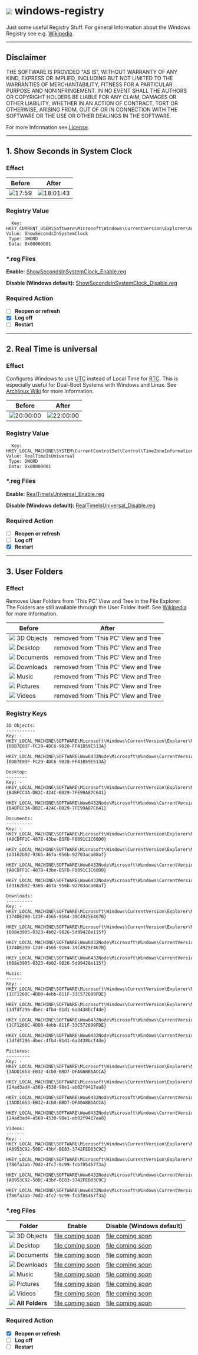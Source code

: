 # ![](./doc/img/regedit.png) windows-registry
Just some useful Registry Stuff.
For general Information about the Windows Registry see e.g. [Wikipedia](https://en.wikipedia.org/wiki/Windows_Registry).

---

## Disclaimer
THE SOFTWARE IS PROVIDED "AS IS", WITHOUT WARRANTY OF ANY KIND, EXPRESS OR
IMPLIED, INCLUDING BUT NOT LIMITED TO THE WARRANTIES OF MERCHANTABILITY,
FITNESS FOR A PARTICULAR PURPOSE AND NONINFRINGEMENT. IN NO EVENT SHALL THE
AUTHORS OR COPYRIGHT HOLDERS BE LIABLE FOR ANY CLAIM, DAMAGES OR OTHER
LIABILITY, WHETHER IN AN ACTION OF CONTRACT, TORT OR OTHERWISE, ARISING FROM,
OUT OF OR IN CONNECTION WITH THE SOFTWARE OR THE USE OR OTHER DEALINGS IN THE
SOFTWARE.

For more Information see [License](./LICENSE).

---

## 1. Show Seconds in System Clock
### Effect
| Before | After |
|--------|-------|
|![17:59](./doc/img/showsecondsinsystemclock/oldclock.png)|![18:01:43](./doc/img/showsecondsinsystemclock/newclock.png)|

### Registry Value
```
  Key: HKEY_CURRENT_USER\Software\Microsoft\Windows\CurrentVersion\Explorer\Advanced
Value: ShowSecondsInSystemClock
 Type: DWORD
 Data: 0x00000001
```

### \*.reg Files
**Enable:** [ShowSecondsInSystemClock_Enable.reg](./src/showsecondsinsystemclock/ShowSecondsInSystemClock_Enable.reg)

**Disable (Windows default):** [ShowSecondsInSystemClock_Disable.reg](./src/showsecondsinsystemclock/ShowSecondsInSystemClock_Disable.reg)

### Required Action
- [ ] **Reopen or refresh**
- [x] **Log off**
- [ ] **Restart**

---

## 2. Real Time is universal
### Effect
Configures Windows to use [UTC](https://en.wikipedia.org/wiki/Coordinated_Universal_Time) instead of Local Time for [RTC](https://en.wikipedia.org/wiki/Real-time_clock).
This is especially useful for Dual-Boot Systems with Windows and Linux.
See [Archlinux Wiki](https://wiki.archlinux.org/index.php/System_time#UTC_in_Windows) for more Information.

| Before | After |
|--------|-------|
|![20:00:00](./doc/img/realtimeisuniversal/oldtime.png)|![22:00:00](./doc/img/realtimeisuniversal/newtime.png)|

### Registry Value
```
  Key: HKEY_LOCAL_MACHINE\SYSTEM\CurrentControlSet\Control\TimeZoneInformation
Value: RealTimeIsUniversal
 Type: DWORD
 Data: 0x00000001
```

### \*.reg Files
**Enable:** [RealTimeIsUniversal_Enable.reg](./src/realtimeisuniversal/RealTimeIsUniversal_Enable.reg)

**Disable (Windows default):** [RealTimeIsUniversal_Disable.reg](./src/realtimeisuniversal/RealTimeIsUniversal_Disable.reg)

### Required Action
- [ ] **Reopen or refresh**
- [ ] **Log off**
- [x] **Restart**

---

## 3. User Folders
### Effect
Removes User Folders from 'This PC' View and Tree in the File Explorer.
The Folders are still available through the User Folder itself.
See [Wikipedia](https://en.wikipedia.org/wiki/File_Explorer) for more Information.

| Before | After |
|--------|-------|
|![](./doc/img/userfolders/3dobjects.png) 3D Objects| removed from 'This PC' View and Tree |
|![](./doc/img/userfolders/desktop.png) Desktop | removed from 'This PC' View and Tree |
|![](./doc/img/userfolders/documents.png) Documents | removed from 'This PC' View and Tree |
|![](./doc/img/userfolders/downloads.png) Downloads | removed from 'This PC' View and Tree |
|![](./doc/img/userfolders/music.png) Music | removed from 'This PC' View and Tree |
|![](./doc/img/userfolders/pictures.png) Pictures | removed from 'This PC' View and Tree |
|![](./doc/img/userfolders/videos.png) Videos | removed from 'This PC' View and Tree |

### Registry Keys
```
3D Objects:
-----------
Key: -HKEY_LOCAL_MACHINE\SOFTWARE\Microsoft\Windows\CurrentVersion\Explorer\MyComputer\NameSpace\{0DB7E03F-FC29-4DC6-9020-FF41B59E513A}
     -HKEY_LOCAL_MACHINE\SOFTWARE\Wow6432Node\Microsoft\Windows\CurrentVersion\Explorer\MyComputer\NameSpace\{0DB7E03F-FC29-4DC6-9020-FF41B59E513A}
```
```
Desktop:
--------
Key: -HKEY_LOCAL_MACHINE\SOFTWARE\Microsoft\Windows\CurrentVersion\Explorer\MyComputer\NameSpace\{B4BFCC3A-DB2C-424C-B029-7FE99A87C641}
     -HKEY_LOCAL_MACHINE\SOFTWARE\Wow6432Node\Microsoft\Windows\CurrentVersion\Explorer\MyComputer\NameSpace\{B4BFCC3A-DB2C-424C-B029-7FE99A87C641}
```
```
Documents:
----------
Key: -HKEY_LOCAL_MACHINE\SOFTWARE\Microsoft\Windows\CurrentVersion\Explorer\MyComputer\NameSpace\{A8CDFF1C-4878-43be-B5FD-F8091C1C60D0}
     -HKEY_LOCAL_MACHINE\SOFTWARE\Microsoft\Windows\CurrentVersion\Explorer\MyComputer\NameSpace\{d3162b92-9365-467a-956b-92703aca08af}
     -HKEY_LOCAL_MACHINE\SOFTWARE\Wow6432Node\Microsoft\Windows\CurrentVersion\Explorer\MyComputer\NameSpace\{A8CDFF1C-4878-43be-B5FD-F8091C1C60D0}
     -HKEY_LOCAL_MACHINE\SOFTWARE\Wow6432Node\Microsoft\Windows\CurrentVersion\Explorer\MyComputer\NameSpace\{d3162b92-9365-467a-956b-92703aca08af}
```
```
Downloads:
----------
Key: -HKEY_LOCAL_MACHINE\SOFTWARE\Microsoft\Windows\CurrentVersion\Explorer\MyComputer\NameSpace\{374DE290-123F-4565-9164-39C4925E467B}
     -HKEY_LOCAL_MACHINE\SOFTWARE\Microsoft\Windows\CurrentVersion\Explorer\MyComputer\NameSpace\{088e3905-0323-4b02-9826-5d99428e115f}
     -HKEY_LOCAL_MACHINE\SOFTWARE\Wow6432Node\Microsoft\Windows\CurrentVersion\Explorer\MyComputer\NameSpace\{374DE290-123F-4565-9164-39C4925E467B}
     -HKEY_LOCAL_MACHINE\SOFTWARE\Wow6432Node\Microsoft\Windows\CurrentVersion\Explorer\MyComputer\NameSpace\{088e3905-0323-4b02-9826-5d99428e115f}
```
```
Music:
------
Key: -HKEY_LOCAL_MACHINE\SOFTWARE\Microsoft\Windows\CurrentVersion\Explorer\MyComputer\NameSpace\{1CF1260C-4DD0-4ebb-811F-33C572699FDE}
     -HKEY_LOCAL_MACHINE\SOFTWARE\Microsoft\Windows\CurrentVersion\Explorer\MyComputer\NameSpace\{3dfdf296-dbec-4fb4-81d1-6a3438bcf4de}
     -HKEY_LOCAL_MACHINE\SOFTWARE\Wow6432Node\Microsoft\Windows\CurrentVersion\Explorer\MyComputer\NameSpace\{1CF1260C-4DD0-4ebb-811F-33C572699FDE}
     -HKEY_LOCAL_MACHINE\SOFTWARE\Wow6432Node\Microsoft\Windows\CurrentVersion\Explorer\MyComputer\NameSpace\{3dfdf296-dbec-4fb4-81d1-6a3438bcf4de}
```
```
Pictures:
---------
Key: -HKEY_LOCAL_MACHINE\SOFTWARE\Microsoft\Windows\CurrentVersion\Explorer\MyComputer\NameSpace\{3ADD1653-EB32-4cb0-BBD7-DFA0ABB5ACCA}
     -HKEY_LOCAL_MACHINE\SOFTWARE\Microsoft\Windows\CurrentVersion\Explorer\MyComputer\NameSpace\{24ad3ad4-a569-4530-98e1-ab02f9417aa8}
     -HKEY_LOCAL_MACHINE\SOFTWARE\Wow6432Node\Microsoft\Windows\CurrentVersion\Explorer\MyComputer\NameSpace\{3ADD1653-EB32-4cb0-BBD7-DFA0ABB5ACCA}
     -HKEY_LOCAL_MACHINE\SOFTWARE\Wow6432Node\Microsoft\Windows\CurrentVersion\Explorer\MyComputer\NameSpace\{24ad3ad4-a569-4530-98e1-ab02f9417aa8}
```
```
Videos:
-------
Key: -HKEY_LOCAL_MACHINE\SOFTWARE\Microsoft\Windows\CurrentVersion\Explorer\MyComputer\NameSpace\{A0953C92-50DC-43bf-BE83-3742FED03C9C}
     -HKEY_LOCAL_MACHINE\SOFTWARE\Microsoft\Windows\CurrentVersion\Explorer\MyComputer\NameSpace\{f86fa3ab-70d2-4fc7-9c99-fcbf05467f3a}
     -HKEY_LOCAL_MACHINE\SOFTWARE\Wow6432Node\Microsoft\Windows\CurrentVersion\Explorer\MyComputer\NameSpace\{A0953C92-50DC-43bf-BE83-3742FED03C9C}
     -HKEY_LOCAL_MACHINE\SOFTWARE\Wow6432Node\Microsoft\Windows\CurrentVersion\Explorer\MyComputer\NameSpace\{f86fa3ab-70d2-4fc7-9c99-fcbf05467f3a}
```

### \*.reg Files
| Folder | Enable | Disable (Windows default) |
|--------|--------|---------|
|![](./doc/img/userfolders/3dobjects.png) 3D Objects| [file coming soon]() | [file coming soon]() |
|![](./doc/img/userfolders/desktop.png) Desktop | [file coming soon]() | [file coming soon]() |
|![](./doc/img/userfolders/documents.png) Documents | [file coming soon]() | [file coming soon]() |
|![](./doc/img/userfolders/downloads.png) Downloads | [file coming soon]() | [file coming soon]() |
|![](./doc/img/userfolders/music.png) Music | [file coming soon]() | [file coming soon]() |
|![](./doc/img/userfolders/pictures.png) Pictures | [file coming soon]() | [file coming soon]() |
|![](./doc/img/userfolders/videos.png) Videos | [file coming soon]() | [file coming soon]() |
|![](./doc/img/userfolders/folder.png) **All Folders** | [file coming soon]() | [file coming soon]() |

### Required Action
- [x] **Reopen or refresh**
- [ ] **Log off**
- [ ] **Restart**
